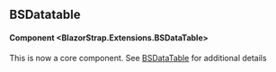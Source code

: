 ﻿## BSDatatable
#### Component \<BlazorStrap.Extensions.BSDataTable\>
This is now a core component.
See [BSDataTable](Content/Tables) for additional details    
